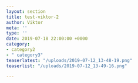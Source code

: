 ```yaml
---
layout: section
title: test-viktor-2
author: Viktor
meta: ''
type: ''
date: 2019-07-18 22:00:00 +0000
category:
- category2
- " category3"
teaserlatest: "/uploads/2019-07-12_13-48-19.png"
teaserlist: "/uploads/2019-07-12_13-49-16.png"

---
```

